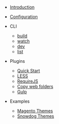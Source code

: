 * [Introduction](/)

* [Configuration](configuration.md)

* CLI
  * [build](tasks/build.md)
  * [watch](tasks/watch.md)
  * [dev](tasks/dev.md)
  * [list](tasks/list.md)

* Plugins
  * [Quick Start](plugins/intro.md)
  * [LESS](plugins/less.md)
  * [RequireJS](plugins/requirejs.md)
  * [Copy web folders](plugins/web.md)
  * [Gulp](plugins/gulp.md)

* Examples
  * [Magento Themes](examples/magento-themes.md)
  * [Snowdog Themes](examples/snowdog-themes.md)
